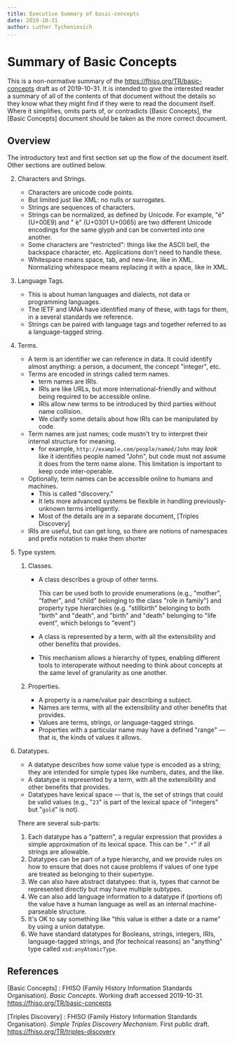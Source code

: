 ```yaml
---
title: Executive Summary of basic-concepts
date: 2019-10-31
author: Luther Tychonievich
...
```


# Summary of Basic Concepts

This is a non-normative summary of the <https://fhiso.org/TR/basic-concepts> draft as of 2019-10-31.
It is intended to give the interested reader a summary of all of the contents of that document without the details so they know what they might find if they were to read the document itself.
Where it simplifies, omits parts of, or contradicts [Basic Concepts], the [Basic Concepts] document should be taken as the more correct document.

## Overview

The introductory text and first section set up the flow of the document itself. Other sections are outlined below.

2. Characters and Strings. 
    
    - Characters are unicode code points.
    - But limited just like XML: no nulls or surrogates.
    - Strings are sequences of characters.
    - Strings can be normalized, as defined by Unicode.
        For example, "é" (U+00E9) and " ́e" (U+0301 U+0065) are two different Unicode encodings for the same glyph
        and can be converted into one another.
    - Some characters are "restricted": things like the ASCII bell, the backspace character, etc.
        Applications don't need to handle these.
    - Whitespace means space, tab, and new-line, like in XML.
        Normalizing whitespace means replacing it with a space, like in XML.

3. Language Tags.
    
    - This is about human languages and dialects, not data or programming languages.
    - The IETF and IANA have identified many of these, with tags for them, in a several standards we reference.
    - Strings can be paired with language tags and together referred to as a language-tagged string.

4. Terms.

    - A term is an identifier we can reference in data.
        It could identify almost anything: a person, a document, the concept "integer", etc.
    - Terms are encoded in strings called term names.
        - term names are IRIs.
        - IRIs are like URLs, but more international-friendly and without being required to be accessible online.
        - IRIs allow new terms to be introduced by third parties without name collision.
        - We clarify some details about how IRIs can be manipulated by code.
    - Term names are just names; code mustn't try to interpret their internal structure for meaning.
        - for example, `http://example.com/people/named/John` may *look* like it identifies people named "John", but code must not assume it does from the term name alone. This limitation is important to keep code inter-operable.
    - Optionally, term names can be accessible online to humans and machines.
        - This is called "discovery."
        - It lets more advanced systems be flexible in handling previously-unknown terms intelligently.
        - Most of the details are in a separate document, [Triples Discovery]
    - IRIs are useful, but can get long, so there are notions of namespaces and prefix notation to make them shorter

5. Type system.
    
    1. Classes.
    
        - A class describes a group of other terms.
            
            This can be used both to provide enumerations (e.g., "mother", "father", and "child" belonging to the class "role in family") and property type hierarchies (e.g. "stillbirth" belonging to both "birth" and "death", and "birth" and "death" belonging to "life event", which belongs to "event")
        
        - A class is represented by a term, with all the extensibility and other benefits that provides.
        - This mechanism allows a hierarchy of types, enabling different tools to interoperate without needing to think about concepts at the same level of granularity as one another.
    
    2. Properties.
        
        - A property is a name/value pair describing a subject.
        - Names are terms, with all the extensibility and other benefits that provides.
        - Values are terms, strings, or language-tagged strings.
        - Properties with a particular name may have a defined "range" — that is, the kinds of values it allows.

6. Datatypes.
    
    - A datatype describes how some value type is encoded as a string; they are intended for simple types like numbers, dates, and the like.
    - A datatype is represented by a term, with all the extensibility and other benefits that provides.
    - Datatypes have lexical space — that is, the set of strings that could be valid values (e.g., "`23`" is part of the lexical space of "integers" but "`gold`" is not).
    
    There are several sub-parts:
    
    1.  Each datatype has a "pattern", a regular expression that provides a simple approximation of its lexical space. This can be "`.*`" if all strings are allowable.
    2. Datatypes can be part of a type hierarchy, and we provide rules on how to ensure that does not cause problems if values of one type are treated as belonging to their supertype.
    3. We can also have abstract datatypes: that is, types that cannot be represented directly but may have multiple subtypes.
    4. We can also add language information to a datatype if (portions of) the value have a human language as well as an internal machine-parseable structure.
    5. It's OK to say something like "this value is either a date or a name" by using a union datatype.
    6. We have standard datatypes for Booleans, strings, integers, IRIs, language-tagged strings, and (for technical reasons) an "anything" type called `xsd:anyAtomicType`.

## References

[Basic Concepts]
:   FHISO (Family History Information Standards Organisation).
    *Basic Concepts*.  Working draft accessed 2019-10-31.
    <https://fhiso.org/TR/basic-concepts> 
    
[Triples Discovery]
:   FHISO (Family History Information Standards Organisation).
    *Simple Triples Discovery Mechanism*.  First public draft.
    <https://fhiso.org/TR/triples-discovery> 

